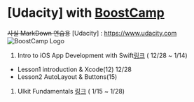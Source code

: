 # [Udacity] with [BoostCamp](http://boostcamp.connect.or.kr)
 ~~사실 MarkDown 연습용~~
[Udacity] : https://www.udacity.com
![BoostCamp Logo](https://github.com/newinh/Udacity/blob/master/bc_img.png)

1. Intro to iOS App Development with Swift[링크](https://www.udacity.com/course/intro-to-ios-app-development-with-swift--ud585) ( 12/28 ~ 1/14)
 - Lesson1 introduction & Xcode(12) 12/28
 - Lesson2 AutoLayout & Buttons(15) 

1. UIkit Fundamentals [링크](https://www.udacity.com/course/uikit-fundamentals--ud788) ( 1/15 ~ 1/28)

